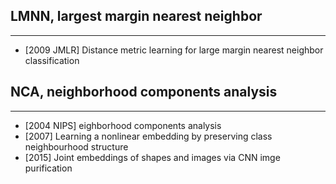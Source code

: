 ## LMNN, largest margin nearest neighbor
---
- [2009 JMLR] Distance metric learning for large margin nearest neighbor classification


## NCA, neighborhood components analysis
----
- [2004 NIPS] eighborhood components analysis
- [2007] Learning a nonlinear embedding by preserving class neighbourhood structure
- [2015] Joint embeddings of shapes and images via CNN imge purification
